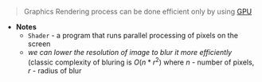 > Graphics Rendering process can be done efficient only by using [GPU](../Hardware/Components/GPU.md)

- **Notes**
	- `Shader` - a program that runs parallel processing of pixels on the screen
	- *we can lower the resolution of image to blur it more efficiently* (classic complexity of bluring is $O(n*r^2)$ where $n$ - number of pixels, $r$ - radius of blur